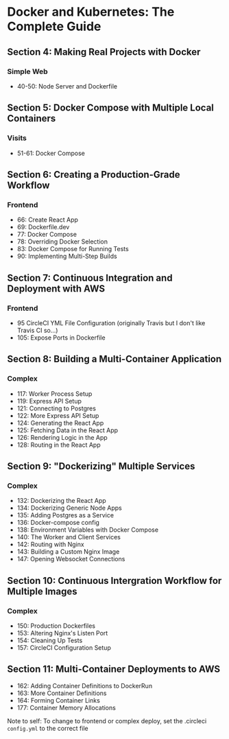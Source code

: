 # Docker and Kubernetes: The Complete Guide

## Section 4: Making Real Projects with Docker
### Simple Web

- 40-50: Node Server and Dockerfile

## Section 5: Docker Compose with Multiple Local Containers
### Visits

- 51-61: Docker Compose

## Section 6: Creating a Production-Grade Workflow
### Frontend

- 66: Create React App
- 69: Dockerfile.dev
- 77: Docker Compose
- 78: Overriding Docker Selection
- 83: Docker Compose for Running Tests
- 90: Implementing Multi-Step Builds

## Section 7: Continuous Integration and Deployment with AWS
### Frontend

- 95 CircleCI YML File Configuration (originally Travis but I don't like Travis CI so...)
- 105: Expose Ports in Dockerfile

## Section 8: Building a Multi-Container Application
### Complex

- 117: Worker Process Setup
- 119: Express API Setup
- 121: Connecting to Postgres
- 122: More Express API Setup
- 124: Generating the React App
- 125: Fetching Data in the React App
- 126: Rendering Logic in the App
- 128: Routing in the React App

## Section 9: "Dockerizing" Multiple Services
### Complex

- 132: Dockerizing the React App
- 134: Dockerizing Generic Node Apps
- 135: Adding Postgres as a Service
- 136: Docker-compose config
- 138: Environment Variables with Docker Compose
- 140: The Worker and Client Services
- 142: Routing with Nginx
- 143: Building a Custom Nginx Image
- 147: Opening Websocket Connections

## Section 10: Continuous Intergration Workflow for Multiple Images
### Complex

- 150: Production Dockerfiles
- 153: Altering Nginx's Listen Port
- 154: Cleaning Up Tests
- 157: CircleCI Configuration Setup

## Section 11: Multi-Container Deployments to AWS

- 162: Adding Container Definitions to DockerRun
- 163: More Container Definitions
- 164: Forming Container Links
- 177: Container Memory Allocations

Note to self: To change to frontend or complex deploy, set the .circleci `config.yml` to the correct file